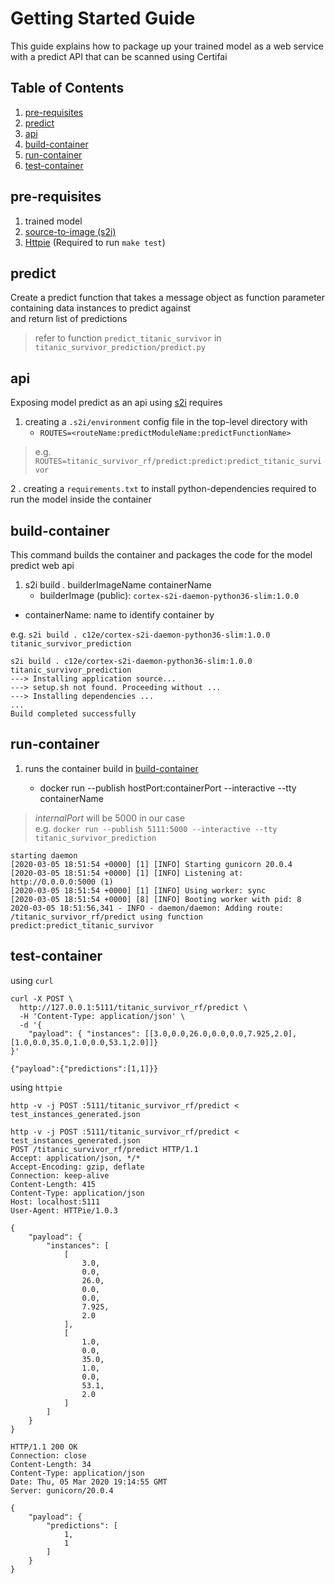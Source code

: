 # Getting Started Guide  
  
This guide explains how to package up your trained model as a web service with a predict API that can be scanned using Certifai
  
  
## Table of Contents  
1. [pre-requisites](#pre-requisites)   
2. [predict](#predict)  
3. [api](#api)  
4. [build-container](#build-container)  
5. [run-container](#run-container)  
5. [test-container](#test-container)  
  
## pre-requisites  
  
1. trained model
2. [source-to-image (s2i)](https://github.com/openshift/source-to-image)  
3. [Httpie](https://httpie.org/) (Required to run `make test`)   
  
## predict     
 Create a predict function that takes a message object as function parameter containing data instances to predict against   
and return list of predictions   

   > refer to function `predict_titanic_survivor` in `titanic_survivor_prediction/predict.py`
  
##  api
  
Exposing model predict as an api using [s2i](https://github.com/openshift/source-to-image) requires  
  
1. creating a `.s2i/environment` config file in the top-level directory with  
   * `ROUTES=<routeName:predictModuleName:predictFunctionName>`  

  > e.g. `ROUTES=titanic_survivor_rf/predict:predict:predict_titanic_survivor` 

2 . creating a `requirements.txt` to install python-dependencies required to run the model inside the container


## build-container 

This command builds the container and packages the code for the model predict web api  

1. s2i build . builderImageName containerName 
   * builderImage (public): `cortex-s2i-daemon-python36-slim:1.0.0`  
 * containerName: name to identify container by 
  
e.g. 
`s2i build . c12e/cortex-s2i-daemon-python36-slim:1.0.0 titanic_survivor_prediction`  
 
```
s2i build . c12e/cortex-s2i-daemon-python36-slim:1.0.0 titanic_survivor_prediction
---> Installing application source...
---> setup.sh not found. Proceeding without ...
---> Installing dependencies ...
...
Build completed successfully
``` 
 
## run-container  

1. runs the container build in [build-container](##build-container)  
  
   * docker run --publish hostPort:containerPort --interactive --tty containerName  
  
> *internalPort* will be 5000 in our case   
 e.g. `docker run --publish 5111:5000 --interactive --tty titanic_survivor_prediction`  
  
```
starting daemon
[2020-03-05 18:51:54 +0000] [1] [INFO] Starting gunicorn 20.0.4
[2020-03-05 18:51:54 +0000] [1] [INFO] Listening at: http://0.0.0.0:5000 (1)
[2020-03-05 18:51:54 +0000] [1] [INFO] Using worker: sync
[2020-03-05 18:51:54 +0000] [8] [INFO] Booting worker with pid: 8
2020-03-05 18:51:56,341 - INFO - daemon/daemon: Adding route: /titanic_survivor_rf/predict using function predict:predict_titanic_survivor
```  
  
## test-container
  
using `curl`  
  
```  
curl -X POST \
  http://127.0.0.1:5111/titanic_survivor_rf/predict \
  -H 'Content-Type: application/json' \
  -d '{
    "payload": { "instances": [[3.0,0.0,26.0,0.0,0.0,7.925,2.0],[1.0,0.0,35.0,1.0,0.0,53.1,2.0]]}
}'
```  

`{"payload":{"predictions":[1,1]}}`

using `httpie`  
  
`http -v -j POST :5111/titanic_survivor_rf/predict < test_instances_generated.json`

```
http -v -j POST :5111/titanic_survivor_rf/predict < test_instances_generated.json
POST /titanic_survivor_rf/predict HTTP/1.1
Accept: application/json, */*
Accept-Encoding: gzip, deflate
Connection: keep-alive
Content-Length: 415
Content-Type: application/json
Host: localhost:5111
User-Agent: HTTPie/1.0.3

{
    "payload": {
        "instances": [
            [
                3.0,
                0.0,
                26.0,
                0.0,
                0.0,
                7.925,
                2.0
            ],
            [
                1.0,
                0.0,
                35.0,
                1.0,
                0.0,
                53.1,
                2.0
            ]
        ]
    }
}

HTTP/1.1 200 OK
Connection: close
Content-Length: 34
Content-Type: application/json
Date: Thu, 05 Mar 2020 19:14:55 GMT
Server: gunicorn/20.0.4

{
    "payload": {
        "predictions": [
            1,
            1
        ]
    }
}


```